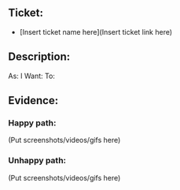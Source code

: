 ## Ticket:
- [Insert ticket name here](Insert ticket link here)

## Description:
As: 
I Want:
To:

## Evidence:

### Happy path:
(Put screenshots/videos/gifs here)

### Unhappy path:
(Put screenshots/videos/gifs here)